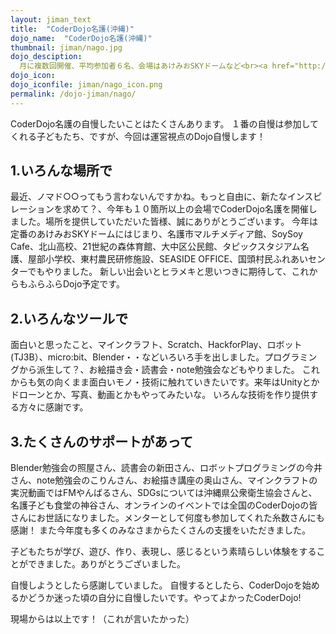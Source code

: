 ```yaml
---
layout: jiman_text
title:  "CoderDojo名護(沖縄)"
dojo_name:  "CoderDojo名護(沖縄)"
thumbnail: jiman/nago.jpg
dojo_desciption: 
  月に複数回開催、平均参加者６名、会場はあけみおSKYドームなど<br><a href="http://coderdojo-nago.com">CoderDojo名護Webサイト</a>
dojo_icon: 
dojo_iconfile: jiman/nago_icon.png
permalink: /dojo-jiman/nago/
---
```


CoderDojo名護の自慢したいことはたくさんあります。
１番の自慢は参加してくれる子どもたち、ですが、今回は運営視点のDojo自慢します！

## 1.いろんな場所で
最近、ノマド○○ってもう言わないんですかね。もっと自由に、新たなインスピレーションを求めて？、今年も１０箇所以上の会場でCoderDojo名護を開催しました。場所を提供していただいた皆様、誠にありがとうございます。
今年は定番のあけみおSKYドームにはじまり、名護市マルチメディア館、SoySoy Cafe、北山高校、21世紀の森体育館、大中区公民館、タピックスタジアム名護、屋部小学校、東村農民研修施設、SEASIDE OFFICE、国頭村民ふれあいセンターでもやりました。
新しい出会いとヒラメキと思いつきに期待して、これからもふらふらDojo予定です。

## 2.いろんなツールで
面白いと思ったこと、マインクラフト、Scratch、HackforPlay、ロボット(TJ3B）、micro:bit、Blender・・などいろいろ手を出しました。プログラミングから派生して？、お絵描き会・読書会・note勉強会などもやりました。
これからも気の向くまま面白いモノ・技術に触れていきたいです。来年はUnityとかドローンとか、写真、動画とかもやってみたいな。
いろんな技術を作り提供する方々に感謝です。

## 3.たくさんのサポートがあって
Blender勉強会の照屋さん、読書会の新田さん、ロボットプログラミングの今井さん、note勉強会のこりんさん、お絵描き講座の奥山さん、マインクラフトの実況動画ではFMやんばるさん、SDGsについては沖縄県公衆衛生協会さんと、名護子ども食堂の神谷さん、オンラインのイベントでは全国のCoderDojoの皆さんにお世話になりました。メンターとして何度も参加してくれた糸数さんにも感謝！
また今年度も多くのみなさまからたくさんの支援をいただきました。

子どもたちが学び、遊び、作り、表現し、感じるという素晴らしい体験をすることができました。ありがとうございました。

自慢しようとしたら感謝していました。
自慢するとしたら、CoderDojoを始めるかどうか迷った頃の自分に自慢したいです。やってよかったCoderDojo!

現場からは以上です！（これが言いたかった）